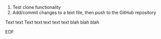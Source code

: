 1. Test clone functionality
2. Add/commit changes to a text file, then push to the GitHub repository

Text text 
Text text text text text blah blah blah

EOF
